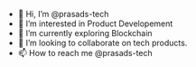- 👋 Hi, I’m @prasads-tech
- 👀 I’m interested in Product Developement
- 🌱 I’m currently exploring Blockchain 
- 💞️ I’m looking to collaborate on tech products.
- 📫 How to reach me @prasads-tech

<!---
prasads-tech/prasads-tech is a ✨ special ✨ repository because its `README.md` (this file) appears on your GitHub profile.
You can click the Preview link to take a look at your changes.
--->
